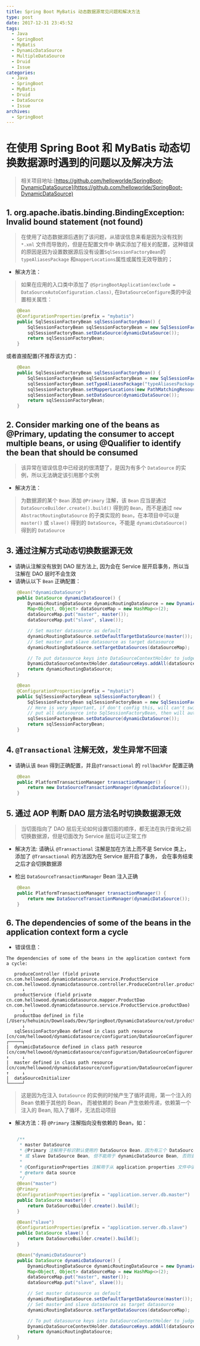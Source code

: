 ```yaml
---
title: Spring Boot MyBatis 动态数据源常见问题和解决方法
type: post
date: 2017-12-31 23:45:52
tags:
  - Java
  - SpringBoot
  - MyBatis
  - DynamicDataSource
  - MultipleDataSource
  - Druid
  - Issue
categories:
  - Java
  - SpringBoot
  - MyBatis
  - Druid
  - DataSource
  - Issue
archives:
  - SpringBoot
---
```


# 在使用 Spring Boot 和 MyBatis 动态切换数据源时遇到的问题以及解决方法

> 相关项目地址:[https://github.com/helloworlde/SpringBoot-DynamicDataSource](https://github.com/helloworlde/SpringBoot-DynamicDataSource)

## 1. org.apache.ibatis.binding.BindingException: Invalid bound statement (not found)

> 在使用了动态数据源后遇到了该问题，从错误信息来看是因为没有找到 `*.xml` 文件而导致的，但是在配置文件中
> 确实添加了相关的配置，这种错误的原因是因为设置数据源后没有设置`SqlSessionFactoryBean`的 `typeAliasesPackage`
> 和`mapperLocations`属性或属性无效导致的；

- 解决方法：

> 如果在应用的入口类中添加了 `@SpringBootApplication(exclude = DataSourceAutoConfiguration.class)`,
> 在`DataSourceConfigure`类的中设置相关属性：

```java
    @Bean
    @ConfigurationProperties(prefix = "mybatis")
    public SqlSessionFactoryBean sqlSessionFactoryBean() {
        SqlSessionFactoryBean sqlSessionFactoryBean = new SqlSessionFactoryBean();
        sqlSessionFactoryBean.setDataSource(dynamicDataSource());
        return sqlSessionFactoryBean;
    }
```

或者直接配置(不推荐该方式)：

```java
    @Bean
    public SqlSessionFactoryBean sqlSessionFactoryBean() {
        SqlSessionFactoryBean sqlSessionFactoryBean = new SqlSessionFactoryBean();
        sqlSessionFactoryBean.setTypeAliasesPackage("typeAliasesPackage");
        sqlSessionFactoryBean.setMapperLocations(new PathMatchingResourcePatternResolver().getResources("mapperLocations"));
        sqlSessionFactoryBean.setDataSource(dynamicDataSource());
        return sqlSessionFactoryBean;
    }
```

## 2. Consider marking one of the beans as @Primary, updating the consumer to accept multiple beans, or using @Qualifier to identify the bean that should be consumed

> 该异常在错误信息中已经说的很清楚了，是因为有多个 `DataSource` 的实例，所以无法确定该引用那个实例

- 解决方法：

> 为数据源的某个 `Bean` 添加 `@Primary` 注解，该 `Bean` 应当是通过 `DataSourceBuilder.create().build()`
> 得到的 `Bean`，而不是通过 `new AbstractRoutingDataSource` 的子类实现的 `Bean`，在本项目中可以是 `master()`
> 或 `slave()` 得到的 `DataSource`，不能是 `dynamicDataSource()` 得到的 `DataSource`

## 3. 通过注解方式动态切换数据源无效

- 请确认注解没有放到 DAO 层方法上, 因为会在 Service 层开启事务，所以当注解在 DAO 层时不会生效
- 请确认以下 `Bean` 正确配置：

```java
    @Bean("dynamicDataSource")
    public DataSource dynamicDataSource() {
        DynamicRoutingDataSource dynamicRoutingDataSource = new DynamicRoutingDataSource();
        Map<Object, Object> dataSourceMap = new HashMap<>(2);
        dataSourceMap.put("master", master());
        dataSourceMap.put("slave", slave());

        // Set master datasource as default
        dynamicRoutingDataSource.setDefaultTargetDataSource(master());
        // Set master and slave datasource as target datasource
        dynamicRoutingDataSource.setTargetDataSources(dataSourceMap);

        // To put datasource keys into DataSourceContextHolder to judge if the datasource is exist
        DynamicDataSourceContextHolder.dataSourceKeys.addAll(dataSourceMap.keySet());
        return dynamicRoutingDataSource;
    }

    @Bean
    @ConfigurationProperties(prefix = "mybatis")
    public SqlSessionFactoryBean sqlSessionFactoryBean() {
        SqlSessionFactoryBean sqlSessionFactoryBean = new SqlSessionFactoryBean();
        // Here is very important, if don't config this, will can't switch datasource
        // put all datasource into SqlSessionFactoryBean, then will autoconfig SqlSessionFactory
        sqlSessionFactoryBean.setDataSource(dynamicDataSource());
        return sqlSessionFactoryBean;
    }

```

## 4. `@Transactional` 注解无效，发生异常不回滚

- 请确认该 `Bean` 得到正确配置，并且`@Transactional` 的 `rollbackFor` 配置正确

```java
    @Bean
    public PlatformTransactionManager transactionManager() {
        return new DataSourceTransactionManager(dynamicDataSource());
    }

```

## 5. 通过 AOP 判断 DAO 层方法名时切换数据源无效

> 当切面指向了 DAO 层后无论如何设置切面的顺序，都无法在执行查询之前切换数据源，但是切面改为 Service 层后可以正常工作

- 解决方法: 请确认 `@Transactional` 注解是加在方法上而不是 Service 类上，添加了 `@Transactional` 的方法因为在 Service 层开启了事务，
  会在事务结束之后才会切换数据源

- 检出 `DataSourceTransactionManager` Bean 注入正确

```java
    @Bean
    public PlatformTransactionManager transactionManager() {
        return new DataSourceTransactionManager(dynamicDataSource());
    }
```

## 6. The dependencies of some of the beans in the application context form a cycle

- 错误信息：

```
The dependencies of some of the beans in the application context form a cycle:

   produceController (field private cn.com.hellowood.dynamicdatasource.service.ProductService cn.com.hellowood.dynamicdatasource.controller.ProduceController.productService)
      ↓
   productService (field private cn.com.hellowood.dynamicdatasource.mapper.ProductDao cn.com.hellowood.dynamicdatasource.service.ProductService.productDao)
      ↓
   productDao defined in file [/Users/hehuimin/Downloads/Dev/SpringBoot/DynamicDataSource/out/production/classes/cn/com/hellowood/dynamicdatasource/mapper/ProductDao.class]
      ↓
   sqlSessionFactoryBean defined in class path resource [cn/com/hellowood/dynamicdatasource/configuration/DataSourceConfigurer.class]
┌─────┐
|  dynamicDataSource defined in class path resource [cn/com/hellowood/dynamicdatasource/configuration/DataSourceConfigurer.class]
↑     ↓
|  master defined in class path resource [cn/com/hellowood/dynamicdatasource/configuration/DataSourceConfigurer.class]
↑     ↓
|  dataSourceInitializer
└─────┘
```

> 这是因为在注入 `DataSource` 的实例的时候产生了循环调用，第一个注入的 Bean 依赖于其他的 Bean， 而被依赖的 Bean 产生依赖传递，依赖第一个
> 注入的 Bean, 陷入了循环，无法启动项目

- 解决方法：将 `@Primary` 注解指向没有依赖的 Bean，如：

```java

    /**
     * master DataSource
     * @Primary 注解用于标识默认使用的 DataSource Bean，因为有三个 DataSource Bean，该注解可用于 master
     * 或 slave DataSource Bean, 但不能用于 dynamicDataSource Bean, 否则会产生循环调用
     *
     * @ConfigurationProperties 注解用于从 application.properties 文件中读取配置，为 Bean 设置属性
     * @return data source
     */
    @Bean("master")
    @Primary
    @ConfigurationProperties(prefix = "application.server.db.master")
    public DataSource master() {
        return DataSourceBuilder.create().build();
    }

    @Bean("slave")
    @ConfigurationProperties(prefix = "application.server.db.slave")
    public DataSource slave() {
        return DataSourceBuilder.create().build();
    }

    @Bean("dynamicDataSource")
    public DataSource dynamicDataSource() {
        DynamicRoutingDataSource dynamicRoutingDataSource = new DynamicRoutingDataSource();
        Map<Object, Object> dataSourceMap = new HashMap<>(2);
        dataSourceMap.put("master", master());
        dataSourceMap.put("slave", slave());

        // Set master datasource as default
        dynamicRoutingDataSource.setDefaultTargetDataSource(master());
        // Set master and slave datasource as target datasource
        dynamicRoutingDataSource.setTargetDataSources(dataSourceMap);

        // To put datasource keys into DataSourceContextHolder to judge if the datasource is exist
        DynamicDataSourceContextHolder.dataSourceKeys.addAll(dataSourceMap.keySet());
        return dynamicRoutingDataSource;
    }
```
